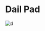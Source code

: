 # Dail Pad
![d](https://user-images.githubusercontent.com/96682508/148656439-81a9939a-9636-4934-be42-3d79d1003dd1.PNG)
